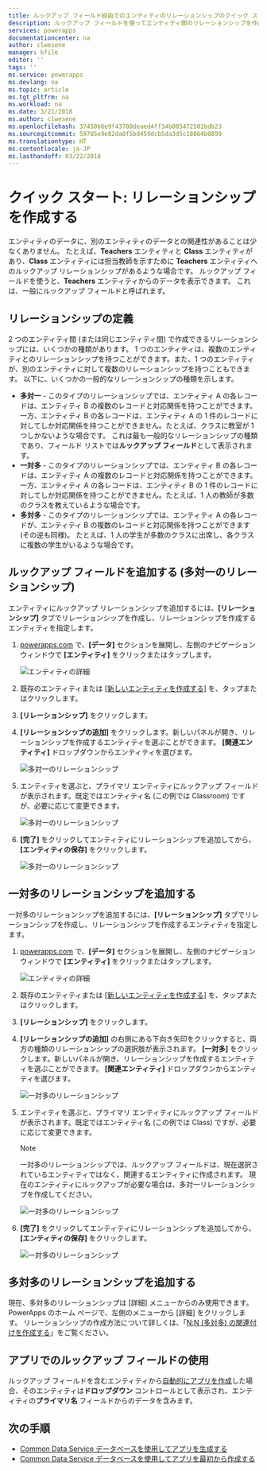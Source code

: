 ```yaml
---
title: ルックアップ フィールド経由でのエンティティのリレーションシップのクイック スタート | Microsoft Docs
description: ルックアップ フィールドを使ってエンティティ間のリレーションシップを作成するクイック スタートです。
services: powerapps
documentationcenter: na
author: clwesene
manager: kfile
editor: ''
tags: ''
ms.service: powerapps
ms.devlang: na
ms.topic: article
ms.tgt_pltfrm: na
ms.workload: na
ms.date: 3/21/2018
ms.author: clwesene
ms.openlocfilehash: 37450b6e9f43780deaed4ff34b005472501bdb23
ms.sourcegitcommit: 59785e9e82da8f5bd459dcb5da3d5c18064b0899
ms.translationtype: HT
ms.contentlocale: ja-JP
ms.lasthandoff: 03/22/2018
---
```

# <a name="quickstart-create-a-relationship"></a>クイック スタート: リレーションシップを作成する
エンティティのデータに、別のエンティティのデータとの関連性があることは少なくありません。 たとえば、**Teachers** エンティティと **Class** エンティティがあり、**Class** エンティティには担当教師を示すために **Teachers** エンティティへのルックアップ リレーションシップがあるような場合です。 ルックアップ フィールドを使うと、**Teachers** エンティティからのデータを表示できます。 これは、一般にルックアップ フィールドと呼ばれます。

## <a name="define-a-relationship"></a>リレーションシップの定義
2 つのエンティティ間 (または同じエンティティ間) で作成できるリレーションシップには、いくつかの種類があります。 1 つのエンティティは、複数のエンティティとのリレーションシップを持つことができます。また、1 つのエンティティが、別のエンティティに対して複数のリレーションシップを持つこともできます。 以下に、いくつかの一般的なリレーションシップの種類を示します。


* **多対一** - このタイプのリレーションシップでは、エンティティ A の各レコードは、エンティティ B の複数のレコードと対応関係を持つことができます。一方、エンティティ B の各レコードは、エンティティ A の 1 件のレコードに対してしか対応関係を持つことができません。たとえば、クラスに教室が 1 つしかないような場合です。 これは最も一般的なリレーションシップの種類であり、フィールド リストでは**ルックアップ フィールド**として表示されます。
* **一対多** - このタイプのリレーションシップでは、エンティティ B の各レコードは、エンティティ A の複数のレコードと対応関係を持つことができます。一方、エンティティ A の各レコードは、エンティティ B の 1 件のレコードに対してしか対応関係を持つことができません。たとえば、1 人の教師が多数のクラスを教えているような場合です。
* **多対多** - このタイプのリレーションシップでは、エンティティ A の各レコードが、エンティティ B の複数のレコードと対応関係を持つことができます (その逆も同様)。 たとえば、1 人の学生が多数のクラスに出席し、各クラスに複数の学生がいるような場合です。

## <a name="add-a-lookup-field-many-to-one-relationship"></a>ルックアップ フィールドを追加する (多対一のリレーションシップ)

エンティティにルックアップ リレーションシップを追加するには、**[リレーションシップ]** タブでリレーションシップを作成し、リレーションシップを作成するエンティティを指定します。

1. [powerapps.com](https://web.powerapps.com) で、**[データ]** セクションを展開し、左側のナビゲーション ウィンドウで **[エンティティ]** をクリックまたはタップします。

    ![エンティティの詳細](./media/data-platform-cds-create-entity/entitylist.png "エンティティの一覧")

2. 既存のエンティティまたは [[新しいエンティティを作成する]](data-platform-create-entity.md) を、タップまたはクリックします。

3. **[リレーションシップ]** をクリックします。

4. **[リレーションシップの追加]** をクリックします。新しいパネルが開き、リレーションシップを作成するエンティティを選ぶことができます。 **[関連エンティティ]** ドロップダウンからエンティティを選びます。

    ![多対一のリレーションシップ](./media/data-platform-cds-newrelationship/manytoone-1.png "多対一のリレーションシップ")

5. エンティティを選ぶと、プライマリ エンティティにルックアップ フィールドが表示されます。既定ではエンティティ名 (この例では Classroom) ですが、必要に応じて変更できます。

    ![多対一のリレーションシップ](./media/data-platform-cds-newrelationship/manytoone-2.png "多対一のリレーションシップ")

6. **[完了]** をクリックしてエンティティにリレーションシップを追加してから、**[エンティティの保存]** をクリックします。

    ![多対一のリレーションシップ](./media/data-platform-cds-newrelationship/manytoone-3.png "多対一のリレーションシップ")

## <a name="add-a-one-to-many-relationship"></a>一対多のリレーションシップを追加する

一対多のリレーションシップを追加するには、**[リレーションシップ]** タブでリレーションシップを作成し、リレーションシップを作成するエンティティを指定します。

1. [powerapps.com](https://web.powerapps.com) で、**[データ]** セクションを展開し、左側のナビゲーション ウィンドウで **[エンティティ]** をクリックまたはタップします。

    ![エンティティの詳細](./media/data-platform-cds-create-entity/entitylist.png "エンティティの一覧")

2. 既存のエンティティまたは [[新しいエンティティを作成する]](data-platform-create-entity.md) を、タップまたはクリックします。

3. **[リレーションシップ]** をクリックします。

4. **[リレーションシップの追加]** の右側にある下向き矢印をクリックすると、両方の種類のリレーションシップの選択肢が表示されます。 **[一対多]** をクリックします。新しいパネルが開き、リレーションシップを作成するエンティティを選ぶことができます。 **[関連エンティティ]** ドロップダウンからエンティティを選びます。

    ![一対多のリレーションシップ](./media/data-platform-cds-newrelationship/onetomany-1.png "一対多のリレーションシップ")

5. エンティティを選ぶと、プライマリ エンティティにルックアップ フィールドが表示されます。既定ではエンティティ名 (この例では Class) ですが、必要に応じて変更できます。

    > [!NOTE]
    > 一対多のリレーションシップでは、ルックアップ フィールドは、現在選択されているエンティティではなく、関連するエンティティに作成されます。 現在のエンティティにルックアップが必要な場合は、多対一リレーションシップを作成してください。

    ![一対多のリレーションシップ](./media/data-platform-cds-newrelationship/onetomany-2.png "一対多のリレーションシップ")

6. **[完了]** をクリックしてエンティティにリレーションシップを追加してから、**[エンティティの保存]** をクリックします。

    ![一対多のリレーションシップ](./media/data-platform-cds-newrelationship/onetomany-3.png "一対多のリレーションシップ")

## <a name="add-a-many-to-many-relationship"></a>多対多のリレーションシップを追加する

現在、多対多のリレーションシップは [詳細] メニューからのみ使用できます。 PowerApps のホーム ページで、左側のメニューから [詳細] をクリックします。 リレーションシップの作成方法について詳しくは、「[N:N (多対多) の関連付けを作成する](/dynamics365/customer-engagement/customize/create-and-edit-nn-many-to-many-relationships)」をご覧ください。

## <a name="use-a-lookup-field-in-an-app"></a>アプリでのルックアップ フィールドの使用
ルックアップ フィールドを含むエンティティから[自動的にアプリを作成](../canvas-apps/data-platform-create-app.md)した場合、そのエンティティは**ドロップダウン** コントロールとして表示され、エンティティの**プライマリ名** フィールドからのデータを含みます。

## <a name="next-steps"></a>次の手順
* [Common Data Service データベースを使用してアプリを生成する](../canvas-apps/data-platform-create-app.md)
* [Common Data Service データベースを使用してアプリを最初から作成する](../canvas-apps/data-platform-create-app-scratch.md)

